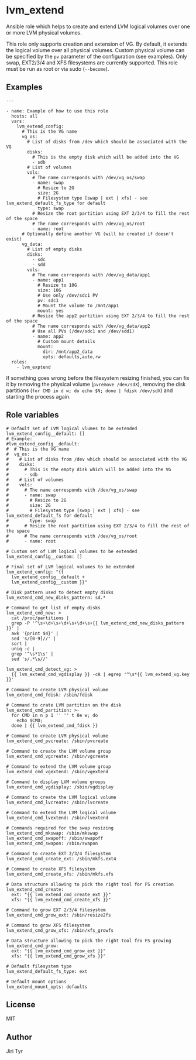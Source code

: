 lvm_extend
==========

Ansible role which helps to create and extend LVM logical volumes over one or
more LVM physical volumes.

This role only supports creation and extension of VG. By default, it extends
the logical volume over all physical volumes. Custom physical volume can be
specified by the `pv` parameter of the configuration (see examples). Only swap,
EXT2/3/4 and XFS filesystems are currently supported. This role must be run as
root or via sudo (`--become`).


Examples
--------

```
---

- name: Example of how to use this role
  hosts: all
  vars:
    lvm_extend_config:
      # This is the VG name
      vg_os:
        # List of disks from /dev which should be associated with the VG
        disks:
          # This is the empty disk which will be added into the VG
          - sdb
        # List of volumes
        vols:
          # The name corresponds with /dev/vg_os/swap
          - name: swap
            # Resize to 2G
            size: 2G
            # Filesystem type [swap | ext | xfs] - see lvm_extend_default_fs_type for default
            type: swap
          # Resize the root partition using EXT 2/3/4 to fill the rest of the space
          # The name corresponds with /dev/vg_os/root
          - name: root
      # Optionally define another VG (will be created if doesn't exist)
      vg_data:
        # List of empty disks
        disks:
          - sdc
          - sdd
        vols:
          # The name corresponds with /dev/vg_data/app1
          - name: app1
            # Resize to 10G
            size: 10G
            # Use only /dev/sdc1 PV
            pv: sdc1
            # Mount the volume to /mnt/app1
            mount: yes
          # Resize the app2 partition using EXT 2/3/4 to fill the rest of the space
          # The name corresponds with /dev/vg_data/app2
          # Use all PVs (/dev/sdc1 and /dev/sdd1)
          - name: app2
            # Custom mount details
            mount:
              dir: /mnt/app2_data
              opts: defaults,auto,rw
  roles:
    - lvm_exptend
```

If something goes wrong before the filesystem resizing finished, you can fix it
by removing the physical volume (`pvremove /dev/sdX`), removing the disk
partitions (`for CMD in d w; do echo $N; done | fdisk /dev/sdX`) and starting
the process again.


Role variables
--------------

```
# Default set of LVM logical vlumes to be extended
lvm_extend_config__default: []
# Example:
#lvm_extend_config__default:
#  # This is the VG name
#  vg_os:
#    # List of disks from /dev which should be associated with the VG
#    disks:
#      # This is the empty disk which will be added into the VG
#      - sdb
#    # List of volumes
#    vols:
#      # The name corresponds with /dev/vg_os/swap
#      - name: swap
#        # Resize to 2G
#        size: 2G
#        # Filesystem type [swap | ext | xfs] - see lvm_extend_default_fs for default
#        type: swap
#      # Resize the root partition using EXT 2/3/4 to fill the rest of the space
#      # The name corresponds with /dev/vg_os/root
#      - name: root

# Custom set of LVM logical volumes to be extended
lvm_extend_config__custom: []

# Final set of LVM logical volumes to be extended
lvm_extend_config: "{{
  lvm_extend_config__default +
  lvm_extend_config__custom }}"

# Disk pattern used to detect empty disks
lvm_extend_cmd_new_disks_pattern: sd.*

# Command to get list of empty disks
lvm_extend_cmd_new: >
  cat /proc/partitions |
  grep -P '^\s+\d+\s+\d+\s+\d+\s+{{ lvm_extend_cmd_new_disks_pattern }}' |
  awk '{print $4}' |
  sed 's/[0-9]//' |
  sort |
  uniq -c |
  grep '^\s*1\s' |
  sed 's/.*\s//'

lvm_extend_cmd_detect_vg: >
  {{ lvm_extend_cmd_vgdisplay }} -cA | egrep '^\s*{{ lvm_extend_vg.key }}'

# Command to create LVM physical volume
lvm_extend_cmd_fdisk: /sbin/fdisk

# Command to crate LVM partition on the disk
lvm_extend_cmd_partition: >-
  for CMD in n p 1 '' '' t 8e w; do
    echo $CMD;
  done | {{ lvm_extend_cmd_fdisk }}

# Command to create LVM physical volume
lvm_extend_cmd_pvcreate: /sbin/pvcreate

# Command to create the LVM volume group
lvm_extend_cmd_vgcreate: /sbin/vgcreate

# Command to extend the LVM volume group
lvm_extend_cmd_vgextend: /sbin/vgextend

# Command to display LVM volume groups
lvm_extend_cmd_vgdisplay: /sbin/vgdisplay

# Command to create the LVM logical volume
lvm_extend_cmd_lvcreate: /sbin/lvcreate

# Command to extend the LVM logical volume
lvm_extend_cmd_lvextend: /sbin/lvextend

# Commands required for the swap resizing
lvm_extend_cmd_mkswap: /sbin/mkswap
lvm_extend_cmd_swapoff: /sbin/swapoff
lvm_extend_cmd_swapon: /sbin/swapon

# Command to create EXT 2/3/4 filesystem
lvm_extend_cmd_create_ext: /sbin/mkfs.ext4

# Command to create XFS filesystem
lvm_extend_cmd_create_xfs: /sbin/mkfs.xfs

# Data structure allowing to pick the right tool for FS creation
lvm_extend_cmd_create:
  ext: "{{ lvm_extend_cmd_create_ext }}"
  xfs: "{{ lvm_extend_cmd_create_xfs }}"

# Command to grow EXT 2/3/4 filesystem
lvm_extend_cmd_grow_ext: /sbin/resize2fs

# Command to grow XFS filesystem
lvm_extend_cmd_grow_xfs: /sbin/xfs_growfs

# Data structure allowing to pick the right tool fro FS growing
lvm_extend_cmd_grow:
  ext: "{{ lvm_extend_cmd_grow_ext }}"
  xfs: "{{ lvm_extend_cmd_grow_xfs }}"

# Default filesystem type
lvm_extend_default_fs_type: ext

# Default mount options
lvm_extend_mount_opts: defaults
```


License
-------

MIT


Author
------

Jiri Tyr
